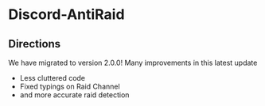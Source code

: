 # Discord-AntiRaid

## Directions
We have migrated to version 2.0.0! Many improvements in this latest update
- Less cluttered code
- Fixed typings on Raid Channel
- and more accurate raid detection
